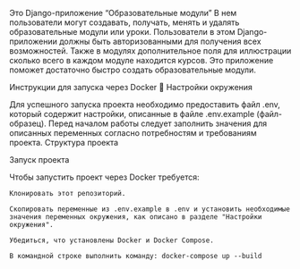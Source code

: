 
Это Django-приложение “Образовательные модули”
В нем пользователи могут создавать, получать, менять и удалять образовательные модули или уроки.
Пользователи в этом Django-приложении должны быть авторизованными для получения всех возможностей.
Также в модулях дополнительное поля для иллюстрации сколько всего в каждом модуле находится курсов.
Это приложение поможет достаточно быстро создать образовательные модули.


Инструкции для запуска через Docker 🐋
Настройки окружения

Для успешного запуска проекта необходимо предоставить файл .env, который содержит настройки, описанные в файле .env.example (файл-образец). Перед началом работы следует заполнить значения для описанных переменных согласно потребностям и требованиям проекта.
Структура проекта


Запуск проекта

Чтобы запустить проект через Docker требуется:

    Клонировать этот репозиторий.

    Скопировать переменные из .env.example в .env и установить необходимые значения переменных окружения, как описано в разделе "Настройки окружения".

    Убедиться, что установлены Docker и Docker Compose.

    В командной строке выполнить команду: docker-compose up --build
